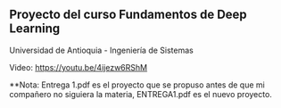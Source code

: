 ## Proyecto del curso Fundamentos de Deep Learning
Universidad de Antioquia - Ingeniería de Sistemas

Video: https://youtu.be/4ijezw6RShM 

**Nota: Entrega 1.pdf es el proyecto que se propuso antes de que mi compañero no siguiera la materia, ENTREGA1.pdf es el nuevo proyecto. 
